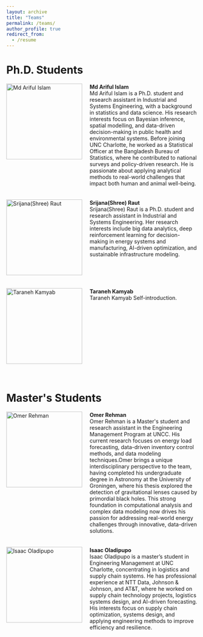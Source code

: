 ```yaml
---
layout: archive
title: "Teams"
permalink: /teams/
author_profile: true
redirect_from:
  - /resume
---
```


Ph.D. Students
======

<div style="display: flex; align-items: flex-start;">
  <img src="{{ site.baseurl }}/assets/images/Pic_Arif.jpg" alt="Md Ariful Islam" style="width: 200px; margin-right: 20px;" />
  <div>
    <strong>Md Ariful Islam</strong><br />
    Md Ariful Islam is a Ph.D. student and research assistant in Industrial and Systems Engineering, with a background in statistics and data science. His research interests focus on Bayesian inference, spatial modelling, and data-driven decision-making in public health and environmental systems. Before joining UNC Charlotte, he worked as a Statistical Officer at the Bangladesh Bureau of Statistics, where he contributed to national surveys and policy-driven research. He is passionate about applying analytical methods to real-world challenges that impact both human and animal well-being.
  </div>
</div>
<br><br>


<div style="display: flex; align-items: flex-start;">
  <img src="{{ site.baseurl }}/assets/images/Shree.png" alt="Srijana(Shree) Raut" style="width: 200px; margin-right: 20px;" />
  <div>
    <strong>Srijana(Shree) Raut</strong><br />
    Srijana(Shree) Raut is a Ph.D. student and research assistant in Industrial and Systems Engineering. Her research interests include big data analytics, deep reinforcement learning for decision-making in energy systems and manufacturing, AI-driven optimization, and sustainable infrastructure modeling.
  </div>
</div>
<br><br>

<div style="display: flex; align-items: flex-start;">
  <img src="{{ site.baseurl }}/assets/images/profile.png" alt="Taraneh Kamyab" style="width: 200px; margin-right: 20px;" />
  <div>
    <strong>Taraneh Kamyab</strong><br />
    Taraneh Kamyab Self-introduction.
  </div>
</div>
<br><br>

Master's Students
======

<div style="display: flex; align-items: flex-start;">
  <img src="{{ site.baseurl }}/assets/images/Omer.jpg" alt="Omer Rehman" style="width: 200px; margin-right: 20px;" />
  <div>
    <strong>Omer Rehman</strong><br />
    Omer Rehman is a Master's student and research assistant in the Engineering Management Program at UNCC. His current research focuses on energy load forecasting, data-driven inventory control methods, and data modeling techniques.Omer brings a unique interdisciplinary perspective to the team, having completed his undergraduate degree in Astronomy at the University of Groningen, where his thesis explored the detection of gravitational lenses caused by primordial black holes. This strong foundation in computational analysis and complex data modeling now drives his passion for addressing real-world energy challenges through innovative, data-driven solutions.
  </div>
</div>
<br><br>

<div style="display: flex; align-items: flex-start;">
  <img src="{{ site.baseurl }}/assets/images/Isaac.jpeg" alt="Isaac Oladipupo" style="width: 200px; margin-right: 20px;" />
  <div>
    <strong>Isaac Oladipupo</strong><br />
    Isaac Oladipupo is a master’s student in Engineering Management at UNC Charlotte, concentrating in logistics and supply chain systems. He has professional experience at NTT Data, Johnson & Johnson, and AT&T, where he worked on supply chain technology projects, logistics systems design, and AI-driven forecasting. His interests focus on supply chain optimization, systems design, and applying engineering methods to improve efficiency and resilience.
  </div>
</div>
<br><br>